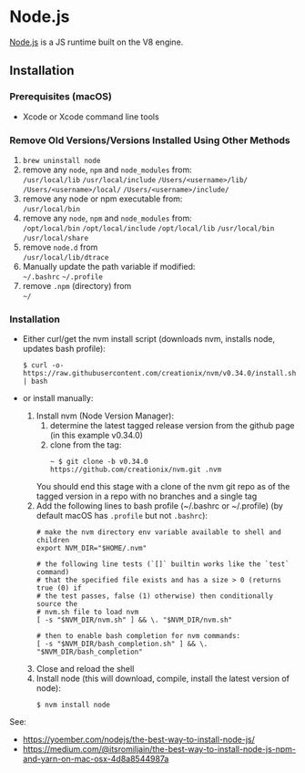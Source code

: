 Node.js
=======

[Node.js](https://nodejs.org/en/) is a JS runtime built on the V8 engine.

Installation
------------

### Prerequisites (macOS) ###
- Xcode or Xcode command line tools

### Remove Old Versions/Versions Installed Using Other Methods ###

1. `brew uninstall node`
2. remove any `node`, `npm` and `node_modules` from:  
   `/usr/local/lib`
   `/usr/local/include`
   `/Users/<username>/lib/`
   `/Users/<username>/local/`
   `/Users/<username>/include/`
3. remove any node or npm executable from:  
   `/usr/local/bin`
4. remove any `node`, `npm` and `node_modules` from:  
   `/opt/local/bin`
   `/opt/local/include`
   `/opt/local/lib`
   `/usr/local/bin`
   `/usr/local/share`
5. remove `node.d` from  
   `/usr/local/lib/dtrace`
6. Manually update the path variable if modified:  
   `~/.bashrc`
   `~/.profile`
7. remove `.npm` (directory) from  
   `~/`

### Installation ###
- Either curl/get the nvm install script (downloads nvm, installs node, updates 
  bash profile):  
  ```console
  $ curl -o- https://raw.githubusercontent.com/creationix/nvm/v0.34.0/install.sh | bash
  ```

- or install manually:  
  1. Install nvm (Node Version Manager):  
     1. determine the latest tagged release version from the github page (in 
        this example v0.34.0)
     2. clone from the tag:  
        ```console
        ~ $ git clone -b v0.34.0 https://github.com/creationix/nvm.git .nvm
        ```
     You should end this stage with a clone of the nvm git repo as of the 
     tagged version in a repo with no branches and a single tag
  2. Add the following lines to bash profile (~/.bashrc or ~/.profile) (by 
     default macOS has `.profile` but not `.bashrc`):  
     ```shell
     # make the nvm directory env variable available to shell and children
     export NVM_DIR="$HOME/.nvm"
     
     # the following line tests (`[]` builtin works like the `test` command)
     # that the specified file exists and has a size > 0 (returns true (0) if
     # the test passes, false (1) otherwise) then conditionally source the
     # nvm.sh file to load nvm
     [ -s "$NVM_DIR/nvm.sh" ] && \. "$NVM_DIR/nvm.sh"

     # then to enable bash completion for nvm commands:
     [ -s "$NVM_DIR/bash_completion.sh" ] && \. "$NVM_DIR/bash_completion"
     ```
   3. Close and reload the shell
   4. Install node (this will download, compile, install the latest version of 
      node):
      ```console
      $ nvm install node
      ```

See:
- https://yoember.com/nodejs/the-best-way-to-install-node-js/
- https://medium.com/@itsromiljain/the-best-way-to-install-node-js-npm-and-yarn-on-mac-osx-4d8a8544987a

